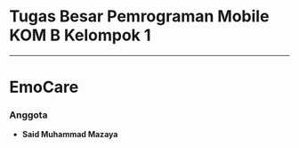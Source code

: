 # Tugas Besar Pemrograman Mobile KOM B Kelompok 1

---

# EmoCare

### Anggota
- **Said Muhammad Mazaya**